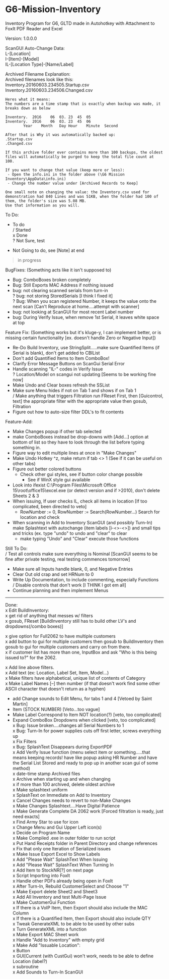 # G6-Mission-Inventory
Inventory Program for G6, GLTD made in Autohotkey with Attachment to FoxIt PDF Reader and Excel  
    
Version: 1.0.0.0  
    
ScanGUI Auto-Change Data:    
	L-[Location]    
	I-[Item]-[Model]    
	IL-[Location Type]-[Name/Label]    
    
    
Archived Filename Explanation:    
	Archived filenames look like this:    
	Inventory.20160603.234505.Startup.csv    
	Inventory.20160603.234506.Changed.csv    
	  
	Heres what it means:    
	The numbers are a time stamp that is exactly when backup was made, it breaks down as below    
	  
	Inventory.	2016	06	03.	23	45	05	  
	Inventory.	2016	06	03.	23	45	06	  
			Year	Month	Day	Hour	Minute	Second  
	  
	After that is Why it was automatically backed up:  
	.Startup.csv  
	.Changed.csv  
	  
	If this archive folder ever contains more than 100 backups, the oldest files will automatically be purged to keep the total file count at 100.  
	  
	If you want to change that value (keep more or less):  
	 - Open the info.ini in the folder above (\G6 Mission Inventory\AppData\info.ini)  
	 - Change the number value under [Archived Records to Keep]  
	  
	One small note on changing the value: the Inventory.csv used for demonstration had 840 Lines and was 51KB, when the folder had 100 of them, the folder's size was 5.08 MB.   
	Use that information as you will.  
    
    
    
    
To Do:  
    
 - To do  
 / Started  
 x Done  
 ? Not Sure, test  
 * Not Going to do, see [Note] at end  
 > in progress  
    
    
BugFixes: (Something acts like it isn't supposed to)  
 - Bug: ComboBoxes broken completely    
 - Bug: Still Exports MAC Address if nothing issued    
 - bug: not clearing scanned serials from turn-in    
 ? bug: not storing StoredSerials [I think I fixed it]    
 ? Bug: When you scan registered Number, it keeps the value onto the next scan [Can't Reproduce at home....attempt with scanner]  
 - bug: not looking at ScanGUI for most recent Label number  
 - bug: During Verify Issue, when remove 1st Serial, it leaves white space at top  
    
Feature Fix: (Something works but it's kluge-y, I can implement better, or is missing certain functionality [ex. doesn't handle Zero or Negative Input])  
 - Re-Do Build Inventory, use StringSplit.....make sure Quantified Items (if Serial is blank), don't get added to CBIList  
 - Don't add Quantified Items to Item ComboBox!  
 - Clarify Error Message Buttons on ScanGui Serial Error  
 - Handle scanning "IL-" codes in Verify Issue  
 ? Location/Model on scangui not updating [Seems to be working fine now]  
 - Make Undo and Clear boxes refresh the SSList  
 - Make sure Menu hides if not on Tab 1 and shows if on Tab 1  
 / Make anything that triggers Filtration run FReset First, then [Guicontrol, text] the appropriate filter with the appropriate value then gosub, Filtration  
 - Figure out how to auto-size filter DDL's to fit contents  
    
Feature-Add:  
 - Make Changes popup if other tab selected  
 - make ComboBoxes instead be drop-downs with [Add...] option at bottom of list so they have to look through the list before typing something in.  
 - Figure way to edit multiple lines at once in "Make Changes"  
 - Make Undo Hotkey ^z, make return if tab <> 1 (See if it can be useful on other tabs)  
 - Figure out better colored buttons  
     - Check other gui styles, see if button color change possible  
         - See if WinX style gui available  
 - Look into ifexist C:\Program Files\Microsoft Office 15\root\office15\excel.exe (or detect version and if >2010), don't delete Sheets 2 & 3  
 - When issuing, If user checks IL, check all items in location	[If too complicated, been directed to veto]  
    - RowNumber := 0, RowNumber := Search(RowNumber...) Search for location and check  
 - When scanning in Add to Inventory ScanGUI (and possibly Turn-In) make Splashtext with autochange (item labels [i-<>-<>]) and small tips and tricks (ex. type "undo" to undo and "clear" to clear  
     - make typing "Undo" and "Clear" execute those functions  
    
Still To Do:  
 / Test all controls make sure everything is Nominal [ScanGUI seems to be fine after private testing, real testing commences tomorrow]  
 - Make sure all Inputs handle blank, 0, and Negative Entries  
 - Clear Out old crap and set HRNum to 0  
 - Write Up Documentation, to include commenting, especially Functions  
 / Disable controls that don't work [I THINK I got em all]  
 - Continue planning and then implement Menus  
   
    
   
----------------------------------------------------------  
    
Done:  
 x Edit BuildInventory:  
   x get rid of anything that messes w/ filters  
   x gosub, FReset    [BuildInventory still has to build other LV's and dropdowns(/combo boxes)]  
     
 x give option for Full2062 to have multiple customers  
 x add button to gui for multiple customers then gosub to BuildInventory then gosub to gui for multiple customers and carry on from there.  
   x if customer list has more than one, InputBox and ask "Who is this being issued to?" for the 2062.  
    
 x Add line above filters.  
 x Add text (ex: Location, Label Set, Item, Model...)  
 x Make filters have alphabetical, unique list of contents of Category  
 x Make Label Names [–] then number (if that doesn't work find some other ASCII character that doesn't return as a hyphen)  
    
 * add Change sounds to  Edit Menu, for tabs 1 and 4 [Vetoed by Saint Martin]  
 * Item (STOCK NUMBER) [Veto...too vague]  
 * Make Label Correspond to Item NOT location(?)	[veto, too complicated]  
 * Expand ComboBox Dropdowns when clicked	[veto, too complicated]  
 x Bug: Issue broken....changes all Serial Numbers to 1  
 x Bug: Turn-In for power supplies cuts off first letter, screws everything up  
 x Fix Filters  
 x Bug: SplashText Disappears during ExportPDF  
 x Add Verify Issue function (menu select item or something.....that means keeping records! have like popup asking HR Number and have the Serial List Stored and ready to pop up in another scan gui of some method)  
 x date-time stamp Archived files   
 x Archive when starting up and when changing  
 x if more than 100 archived, delete oldest archive  
 x Make splashtext uniform  
 x SplashText on Immediate on Add to Inventory  
 x Cancel Changes needs to revert to non-Make Changes  
 x Make Changes Splashtext....Have Digital Patience  
 x Make Generate Complete DA 2062 work [Forced filtration is ready, just need exacts]  
 x Find Army Star to use for icon  
 x Change Menu and Gui Upper Left icon(s)  
 x Decide on Program Name  
 x Make Compiled .exe in outer folder to run script  
 x Put Hand Receipts folder in Parent Directory and change references  
 x Fix that only one Iteration of Serialized issues  
 x Make Issue Export Excel to Show Labels  
 x Add "Please Wait" SplashText When Issuing  
 x Add "Please Wait" SplashText When Turning In  
 x Add Item to StockNR[?] on next page  
 x Script Importing into FoxIt  
 x Handle other PDFs already being open in FoxIt  
 x After Turn-In, Rebuild CustomerSelect and Choose "1"  
 x Make Export delete Sheet2 and Sheet3  
 x Add All Inventory and test Multi-Page Issue  
 x Make CustomerGui Function  
 x If there is a VoIP Item, then Export should also include the MAC Column  
 x If there is a Quantified Item, then Export should also include QTY  
 x Tweak GenerateXML to be able to be used by other subs  
 x Turn GenerateXML into a function  
 x Make Export MAC Sheet work  
 x Handle "Add to Inventory" with empty grid  
 x Make Add "Issuable Location":  
	 x Button  
	 x GUI[Current (with CustGui) won't work, needs to be able to define Location (label?)  
	 x subroutine  
 x Add Sounds to Turn-In ScanGUI  
